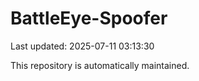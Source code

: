 # BattleEye-Spoofer

Last updated: 2025-07-11 03:13:30

This repository is automatically maintained.

